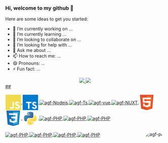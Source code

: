 ### Hi, welcome to my github 👋



Here are some ideas to get you started:

- 🔭 I’m currently working on ...
- 🌱 I’m currently learning ...
- 👯 I’m looking to collaborate on ...
- 🤔 I’m looking for help with ...
- 💬 Ask me about ...
- 📫 How to reach me: ...
- 😄 Pronouns: ...
- ⚡ Fun fact: ...


<div align="center">
  <a href="https://github.com/andreagroferreira">
  <img height="180em" src="https://github-readme-stats.vercel.app/api?username=andreagroferreira&show_icons=true&theme=monokai&include_all_commits=true&count_private=true"/>
  <img height="180em" src="https://github-readme-stats.vercel.app/api/top-langs/?username=andreagroferreira&layout=compact&langs_count=7&theme=monokai"/>
</div>
  ##
  
  <div style="display: inline_block"><br>
  <img align="center" alt="agf-Js" height="50" width="50" src="https://raw.githubusercontent.com/devicons/devicon/master/icons/javascript/javascript-plain.svg">
  <img align="center" alt="agf-NEST" height="50" width="50" src="https://raw.githubusercontent.com/devicons/devicon/master/icons/typescript/typescript-plain.svg">
  <img align="center" alt="agf-Nodejs" height="50" width="50" src="https://cdn.jsdelivr.net/gh/devicons/devicon/icons/nodejs/nodejs-original-wordmark.svg">
  <img align="center" alt="agf-Ts" height="50" width="50" src="https://cdn.jsdelivr.net/gh/devicons/devicon/icons/nestjs/nestjs-plain.svg">
  <img align="center" alt="agf-vue" height="50" width="50" src="https://cdn.jsdelivr.net/gh/devicons/devicon/icons/vuejs/vuejs-original-wordmark.svg">
  <img align="center" alt="agf-NUXT" height="50" width="50" src="https://cdn.jsdelivr.net/gh/devicons/devicon/icons/nuxtjs/nuxtjs-original.svg">
  <img align="center" alt="agf-HTML" height="50" width="50" src="https://raw.githubusercontent.com/devicons/devicon/master/icons/html5/html5-original.svg">
  <img align="center" alt="agf-CSS" height="50" width="50" src="https://raw.githubusercontent.com/devicons/devicon/master/icons/css3/css3-original.svg">
  <img align="center" alt="agf-Python" height="50" width="50" src="https://raw.githubusercontent.com/devicons/devicon/master/icons/python/python-original.svg">
  <img align="center" alt="agf-PHP" height="50" width="50" src="https://cdn.jsdelivr.net/gh/devicons/devicon/icons/php/php-plain.svg">
<img align="center" alt="agf-PHP" height="50" width="50" src="https://cdn.jsdelivr.net/gh/devicons/devicon/icons/laravel/laravel-plain-wordmark.svg">
<img align="center" alt="agf-PHP" height="50" width="50" src="https://cdn.jsdelivr.net/gh/devicons/devicon/icons/docker/docker-original.svg">
</br>
</br>
<img align="center" alt="agf-PHP" height="50" width="50" src="https://cdn.jsdelivr.net/gh/devicons/devicon/icons/mysql/mysql-original.svg">
<img align="center" alt="agf-PHP" height="50" width="50" src="https://cdn.jsdelivr.net/gh/devicons/devicon/icons/postgresql/postgresql-original.svg">
<img align="center" alt="agf-PHP" height="50" width="50" src="https://cdn.jsdelivr.net/gh/devicons/devicon/icons/mongodb/mongodb-original.svg">
  <img align="center" alt="agf-PHP" height="50" width="50" src="https://cdn.jsdelivr.net/gh/devicons/devicon/icons/oracle/oracle-original.svg">
  
  <img align="right" alt="agf-pic" height="150" style="border-radius:50px;" src="https://media.discordapp.net/attachments/639956127056134178/890373478988013628/Publicacoes_Instagram_1_1.png?width=676&height=676">

</div>
